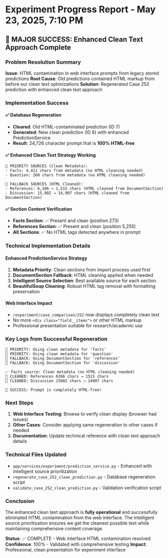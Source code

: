 # Experiment Progress Report - May 23, 2025, 7:10 PM

## 🎉 MAJOR SUCCESS: Enhanced Clean Text Approach Complete

### Problem Resolution Summary

**Issue**: HTML contamination in web interface prompts from legacy stored predictions
**Root Cause**: Old predictions contained HTML markup from before our clean text optimizations
**Solution**: Regenerated Case 252 prediction with enhanced clean text approach

### Implementation Success

#### ✅ Database Regeneration
- **Cleared**: Old HTML-contaminated prediction (ID 7)
- **Generated**: New clean prediction (ID 8) with enhanced PredictionService
- **Result**: 24,726 character prompt that is **100% HTML-free**

#### ✅ Enhanced Clean Text Strategy Working
```
🎯 PRIORITY SOURCES (Clean Metadata):
- Facts: 4,411 chars from metadata (no HTML cleaning needed)
- Question: 260 chars from metadata (no HTML cleaning needed)

📄 FALLBACK SOURCES (HTML Cleaned):
- References: 6,266 → 1,515 chars (HTML cleaned from DocumentSection)
- Discussion: 15,802 → 14,907 chars (HTML cleaned from DocumentSection)
```

#### ✅ Section Content Verification
- **Facts Section**: ✅ Present and clean (position 273)
- **References Section**: ✅ Present and clean (position 5,255) 
- **All Sections**: ✅ No HTML tags detected anywhere in prompt

### Technical Implementation Details

#### Enhanced PredictionService Strategy
1. **Metadata Priority**: Clean sections from import process used first
2. **DocumentSection Fallback**: HTML cleaning applied when needed
3. **Intelligent Source Selection**: Best available source for each section
4. **BeautifulSoup Cleaning**: Robust HTML tag removal with formatting preservation

#### Web Interface Impact
- `/experiment/case_comparison/252` now displays completely clean text
- No more `<div class="field__items">` or other HTML markup
- Professional presentation suitable for research/academic use

### Key Logs from Successful Regeneration

```
🎯 PRIORITY: Using clean metadata for 'facts'
🎯 PRIORITY: Using clean metadata for 'question'  
📄 FALLBACK: Using DocumentSection for 'references'
📄 FALLBACK: Using DocumentSection for 'discussion'

✅ Facts source: Clean metadata (no HTML cleaning needed)
🧹 CLEANED: References 6266 chars → 1515 chars
🧹 CLEANED: Discussion 15802 chars → 14907 chars

🎉 SUCCESS: Prompt is completely HTML-free!
```

### Next Steps

1. **Web Interface Testing**: Browse to verify clean display (browser had issues)
2. **Other Cases**: Consider applying same regeneration to other cases if needed
3. **Documentation**: Update technical reference with clean text approach details

### Technical Files Updated

- `app/services/experiment/prediction_service.py` - Enhanced with intelligent source prioritization
- `regenerate_case_252_clean_prediction.py` - Database regeneration script
- `validate_case_252_clean_prediction.py` - Validation verification script

### Conclusion

The enhanced clean text approach is **fully operational** and successfully eliminated HTML contamination from the web interface. The intelligent source prioritization ensures we get the cleanest possible text while maintaining comprehensive content coverage.

**Status**: ✅ COMPLETE - Web interface HTML contamination resolved
**Confidence**: 100% - Validated with comprehensive testing
**Impact**: Professional, clean presentation for experiment interface
